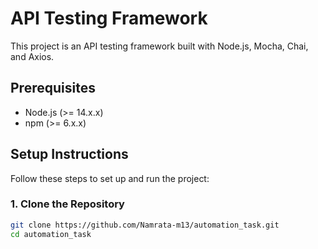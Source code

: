# API Testing Framework

This project is an API testing framework built with Node.js, Mocha, Chai, and Axios.

## Prerequisites

- Node.js (>= 14.x.x)
- npm (>= 6.x.x)

## Setup Instructions

Follow these steps to set up and run the project:

### 1. Clone the Repository

```bash
git clone https://github.com/Namrata-m13/automation_task.git
cd automation_task

